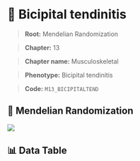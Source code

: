 # 🧪 Bicipital tendinitis

> **Root:** Mendelian Randomization

> **Chapter:** 13  

> **Chapter name:** Musculoskeletal

> **Phenotype:** Bicipital tendinitis  

> **Code:** `M13_BICIPITALTEND`

## 🧬 Mendelian Randomization  

<img src="/MR/Figures/Forward/M13_BICIPITALTEND.png"/>

## 📊 Data Table

<CsvTableMRF src="/public/MR/Data/Forward/M13_BICIPITALTEND.csv"/>
